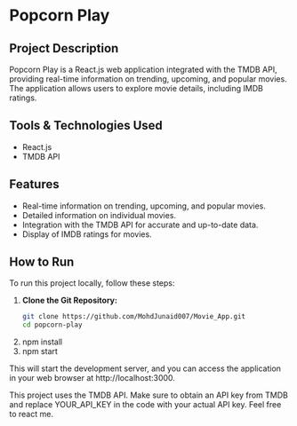 # Popcorn Play

## Project Description

Popcorn Play is a React.js web application integrated with the TMDB API, providing real-time information on trending, upcoming, and popular movies. The application allows users to explore movie details, including IMDB ratings.

## Tools & Technologies Used

- React.js
- TMDB API

## Features

- Real-time information on trending, upcoming, and popular movies.
- Detailed information on individual movies.
- Integration with the TMDB API for accurate and up-to-date data.
- Display of IMDB ratings for movies.

## How to Run

To run this project locally, follow these steps:

1. **Clone the Git Repository:**
   ```bash
   git clone https://github.com/MohdJunaid007/Movie_App.git
   cd popcorn-play
2. npm install
3. npm start

This will start the development server, and you can access the application in your web browser at http://localhost:3000.

This project uses the TMDB API. Make sure to obtain an API key from TMDB and replace YOUR_API_KEY in the code with your actual API key.
Feel free to react me.

